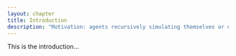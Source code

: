 ```yaml
---
layout: chapter
title: Introduction
description: "Motivation: agents recursively simulating themselves or other agents and updating beliefs, and inference over preferences and beliefs. Simple WebPPL examples and links to tutorials."
---
```


This is the introduction...